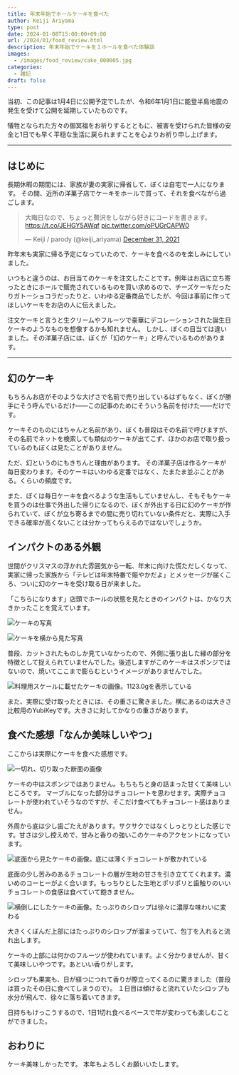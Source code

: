 ```yaml
---
title: 年末年始でホールケーキを食べた
author: Keiji Ariyama
type: post
date: 2024-01-08T15:00:00+09:00
url: /2024/01/food_review.html
description: 年末年始でケーキを１ホールを食べた体験談
images: 
  - /images/food_review/cake_000005.jpg
categories:
  - 雑記
draft: false
---
```


当初、この記事は1月4日に公開予定でしたが、令和6年1月1日に能登半島地震の発生を受けて公開を延期していたものです。

犠牲となられた方々の御冥福をお祈りするとともに、被害を受けられた皆様の安全と1日でも早く平穏な生活に戻られますことを心よりお祈り申し上げます。

----

## はじめに

長期休暇の期間には、家族が妻の実家に帰省して、ぼくは自宅で一人になります。
その間、近所の洋菓子店でケーキをホールで買って、それを食べながら過ごします。

<blockquote class="twitter-tweet"><p lang="ja" dir="ltr">大晦日なので、ちょっと贅沢をしながら好きにコードを書きます。<a href="https://t.co/JEHGY5AWqf">https://t.co/JEHGY5AWqf</a> <a href="https://t.co/oPUGrCAPW0">pic.twitter.com/oPUGrCAPW0</a></p>&mdash; Keiji / parody (@keiji_ariyama) <a href="https://twitter.com/keiji_ariyama/status/1476886691717988352?ref_src=twsrc%5Etfw">December 31, 2021</a></blockquote> <script async src="https://platform.twitter.com/widgets.js" charset="utf-8"></script>

昨年末も実家に帰る予定になっていたので、ケーキを食べるのを楽しみにしていました。

いつもと違うのは、お目当てのケーキを注文したことです。例年はお店に立ち寄ったときにホールで販売されているものを買い求めるので、チーズケーキだったりガトーショコラだったりと、いわゆる定番商品でしたが、今回は事前に作ってほしいケーキをお店の人に伝えました。

注文ケーキと言うと生クリームやフルーツで豪華にデコレーションされた誕生日ケーキのようなものを想像するかも知れません。
しかし、ぼくの目当ては違いました。その洋菓子店には、ぼくが「幻のケーキ」と呼んでいるものがあります。

<!--more-->

----

## 幻のケーキ

もちろんお店がそのような大げさで名前で売り出しているはずもなく、ぼくが勝手にそう呼んでいるだけ——この記事のためにそういう名前を付けた——だけです。

ケーキそのものにはちゃんと名前があり、ぼくも普段はその名前で呼びますが、その名前でネットを検索しても類似のケーキが出てこず、ほかのお店で取り扱っているのもぼくは見たことがありません。

ただ、幻というのにもきちんと理由があります。
その洋菓子店は作るケーキが毎日変わります。そのケーキはいわゆる定番ではなく、たまたま並ぶことがある。くらいの頻度です。

また、ぼくは毎日ケーキを食べるような生活もしていませんし、そもそもケーキを買うのは仕事で外出した帰りになるので、ぼくが外出する日に幻のケーキが作られていて、ぼくが立ち寄るまでの間に売り切れていない条件だと、実際に入手できる確率が高くないことは分かってもらえるのではないでしょうか。

## インパクトのある外観

世間がクリスマスの浮かれた雰囲気から一転、年末に向けた慌ただしくなって、実家に帰った家族から「テレビは年末特番で賑やかだよ」とメッセージが届くころ、ついに幻のケーキを受け取る日が来ました。

「こちらになります」店頭でホールの状態を見たときのインパクトは、かなり大きかったことを覚えています。

![ケーキの写真](/images/food_review/cake_000000.jpg)

![ケーキを横から見た写真](/images/food_review/cake_000001.jpg)

普段、カットされたものしか見ていなかったので、外側に張り出した縁の部分を特徴として捉えられていませんでした。後述しますがこのケーキはスポンジではないので、焼いてここまで膨らむというイメージがありませんでした。

![料理用スケールに載せたケーキの画像。1123.0gを表示している](/images/food_review/cake_000002.jpg)

また、実際に受け取ったときには、その重さに驚きました。横にあるのは大きさ比較用のYubiKeyです。大きさに対してかなりの重さがあります。

## 食べた感想「なんか美味しいやつ」

ここからは実際にケーキを食べた感想です。

![一切れ、切り取った断面の画像](/images/food_review/cake_000003.jpg)

ケーキの中はスポンジではありません。もちもちと身の詰まった甘くて美味しいところです。
マーブルになった部分はチョコレートを思わせます。実際チョコレートが使われていそうなのですが、そこだけ食べてもチョコレート感はありません。

外周から底は少し歯ごたえがあります。サクサクではなくしっとりとした感じです。甘さは少し控えめで、甘みと香りの強いこのケーキのアクセントになっています。

![底面から見たケーキの画像。底には薄くチョコレートが敷かれている](/images/food_review/cake_000004.jpg)

底面の少し苦みのあるチョコレートの層が生地の甘さを引き立ててくれます。濃いめのコーヒーがよく合います。もっちりとした生地とポリポリと歯触りのいいチョコレートの食感は食べていて飽きません。

![横倒しにしたケーキの画像。たっぷりのシロップは徐々に濃厚な味わいに変わる](/images/food_review/cake_000005.jpg)

大きくくぼんだ上部にはたっぷりのシロップが溜まっていて、包丁を入れると流れ出します。

ケーキの上部には何かのフルーツが使われています。よく分かりませんが、甘くて美味しいやつです。あといい香りがします。

シロップも果実も、日が経つにつれて香りが際立ってくるのに驚きました（普段は買ったその日に食べてしまうので）。
１日目は傾けると流れていたシロップも水分が飛んで、徐々に落ち着いてきます。

日持ちもけっこうするので、1日1切れ食べるペースで年が変わっても楽しむことができました。

## おわりに

ケーキ美味しかったです。
本年もよろしくお願いいたします。
